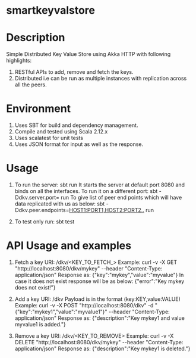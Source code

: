 # smartkeyvalstore

# Description
Simple Distributed Key Value Store using Akka HTTP with following highlights:
1. RESTful APIs to add, remove and fetch the keys.
2. Distributed i.e can be run as multiple instances with replication across all the peers.

# Environment
1. Uses SBT for build and dependency management.
2. Compile and tested using Scala 2.12.x
3. Uses scalatest for unit tests
4. Uses JSON format for input as well as the response.

# Usage
1. To run the server:
sbt run
It starts the server at default port 8080 and binds on all the interfaces.
To run it on a different port:
sbt -Ddkv.server.port=<PORT> run
To give list of peer end points which will have data replicated with us as below:
sbt -Ddkv.peer.endpoints=<HOST1:PORT1,HOST2:PORT2..> run

2. To test only run:
sbt test

# API Usage and examples
1. Fetch a key
URI: /dkv/<KEY_TO_FETCH_>
Example:
curl -v -X GET "http://localhost:8080/dkv/mykey" --header "Content-Type: application/json"
Response as:
{"key":"mykey","value":"myvalue"}
In case it does not exist response will be as below:
{"error":"Key mykey does not exist!"}

2. Add a key
URI: /dkv
Payload is in the format (key:KEY,value:VALUE)
Example:
curl -v -X POST "http://localhost:8080/dkv" -d "{\"key\":\"mykey1\",\"value\":\"myvalue1\"}" --header "Content-Type: application/json"
Response as:
{"description":"Key mykey1 and value myvalue1 is added."}

3. Remove a key
URI: /dkv/<KEY_TO_REMOVE>
Example:
curl -v -X DELETE "http://localhost:8080/dkv/mykey" --header "Content-Type: application/json"
Response as:
{"description":"Key mykey1 is deleted."}

